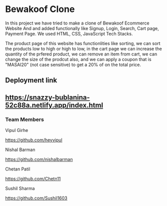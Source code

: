 # Bewakoof Clone

In this project we have tried to make a clone of Bewakoof Ecommerce Website And and added functionally like Signup, Login, Search, Cart page, Payment Page. We used HTML, CSS, JavaScript Tech Stacks.

The product page of this website has functionlities like sorting, we can sort the products low to high or high to low,
in the cart page we can increase the quantity of the prfered product, we can remove an item from cart, we can change the size of the prodcut also, and we can apply a coupon that is "MASAI20" (not case sensitive) to get a 20% of on the total price.

## Deployment link

## https://snazzy-bublanina-52c88a.netlify.app/index.html

### Team Members

Vipul Girhe

https://github.com/heyvipul

Nishal Barman

https://github.com/nishalbarman

Chetan Patil

https://github.com/Chetn11

Sushil Sharma

https://github.com/Sushil1603
